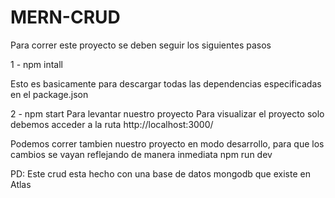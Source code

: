 # MERN-CRUD

Para correr este proyecto se deben seguir los siguientes pasos

1 - npm intall

Esto es basicamente para descargar todas las dependencias especificadas en el package.json

2 - npm start
Para levantar nuestro proyecto
Para visualizar el proyecto solo debemos acceder a la ruta http://localhost:3000/

Podemos correr tambien nuestro proyecto en modo desarrollo, para que los cambios se vayan reflejando de manera inmediata
 npm run dev

PD: Este crud esta hecho con una base de datos mongodb que existe en Atlas
